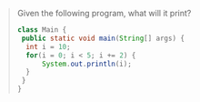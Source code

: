 > Given the following program, what will it print? 
>
> ```java
> class Main {
>  public static void main(String[] args) {
>   int i = 10;
>   for(i = 0; i < 5; i += 2) {
>       System.out.println(i); 
>   }
>  }
> }
> ``` 